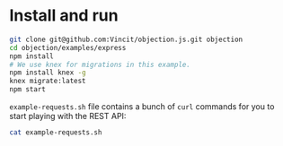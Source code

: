 # Install and run

```sh
git clone git@github.com:Vincit/objection.js.git objection
cd objection/examples/express
npm install
# We use knex for migrations in this example.
npm install knex -g
knex migrate:latest
npm start
```

`example-requests.sh` file contains a bunch of `curl` commands for you to start playing with the REST API:

```sh
cat example-requests.sh
```
